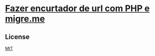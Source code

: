 # [Fazer encurtador de url com PHP e migre.me](http://nandomoreira.me/2012/12/22/fazer-encurtador-de-url-com-php-e-migre-me/)


## License

[MIT](http://opensource.org/licenses/MIT)
